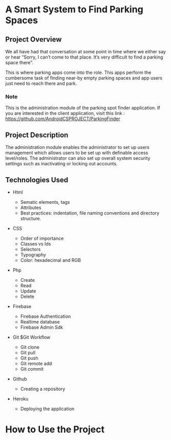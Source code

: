 # A Smart System to Find Parking Spaces

## Project Overview
We all have had that conversation at some point in time where we either say or hear “Sorry, I can’t come to that place. It’s very difficult to find a parking space there”.

This is where parking apps come into the role. This apps perform the cumbersome task of finding near-by empty parking spaces and app users just need to reach there and park. 

### Note
 This is the administration module of the parking spot finder application. If you are interested in the client application, visit this link : https://github.com/AndroidCSPROJECT/ParkingFinder

 ## Project Description 
 The administration module enables the administrator to set up users management which allows users to be set up with definable access level/roles. The administrator can also set up overall system security settings such as inactivating or locking out accounts.

 ## Technologies Used

 - Html
   - Sematic elements, tags
   - Attributes
   - Best practices: indentation, file naming conventions and directory structure.

- CSS
   - Order of importance
   - Classes vs Ids
   - Selectors
   - Typography
   - Color: hexadecimal and RGB

- Php
   - Create
   - Read
   - Update
   - Delete

- Firebase
   - Firebase Authentication
   - Realtime database
   - Firebase Admin Sdk

- Git $Git Workflow
  - Git clone
  - Git pull
  - Git push
  - Git remote add
  - Git commit

- Github
  - Creating a repository

- Heroku
  - Deploying the application

# How to Use the Project



  
